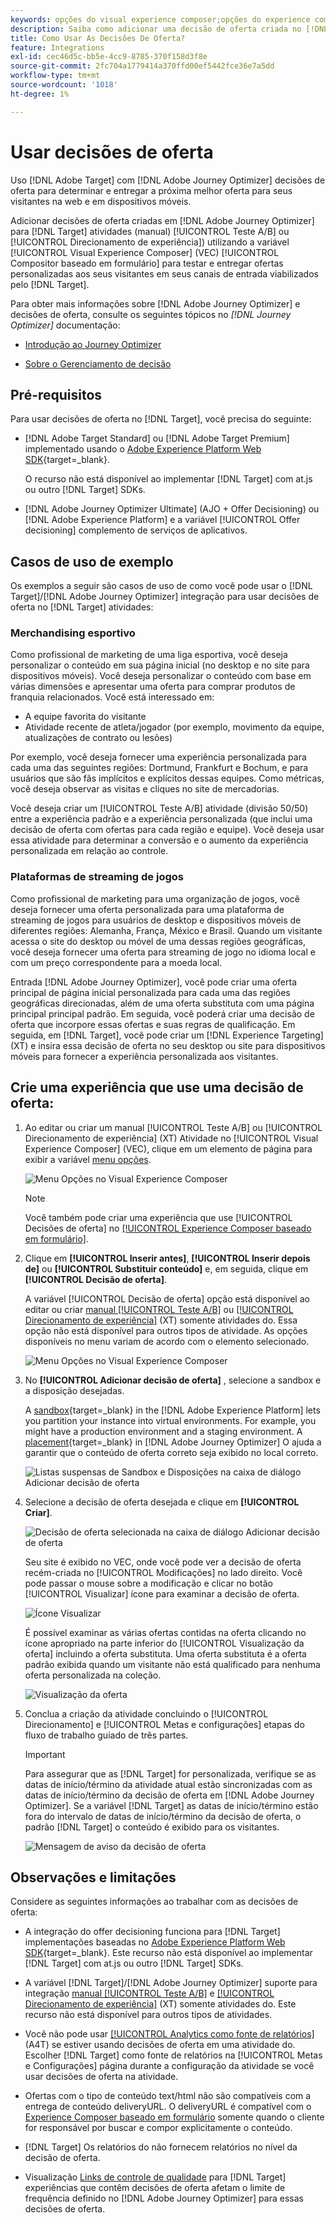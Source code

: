```yaml
---
keywords: opções do visual experience composer;opções do experience composer;opções de experiência;decisão de oferta;offer decisioning;ajo;otimizador de jornadas
description: Saiba como adicionar uma decisão de oferta criada no [!DNL Adobe Journey Optimizer] a uma atividade.
title: Como Usar As Decisões De Oferta?
feature: Integrations
exl-id: cec46d5c-bb5e-4cc9-8785-370f158d3f8e
source-git-commit: 2fc704a1779414a370ffd00ef5442fce36e7a5dd
workflow-type: tm+mt
source-wordcount: '1018'
ht-degree: 1%

---
```


# Usar decisões de oferta

Uso [!DNL Adobe Target] com [!DNL Adobe Journey Optimizer] decisões de oferta para determinar e entregar a próxima melhor oferta para seus visitantes na web e em dispositivos móveis.

Adicionar decisões de oferta criadas em [!DNL Adobe Journey Optimizer] para [!DNL Target] atividades (manual) [!UICONTROL Teste A/B] ou [!UICONTROL Direcionamento de experiência]) utilizando a variável [!UICONTROL Visual Experience Composer] (VEC) [!UICONTROL Compositor baseado em formulário] para testar e entregar ofertas personalizadas aos seus visitantes em seus canais de entrada viabilizados pelo [!DNL Target].

Para obter mais informações sobre [!DNL Adobe Journey Optimizer] e decisões de oferta, consulte os seguintes tópicos no *[!DNL Journey Optimizer]* documentação:

* [Introdução ao Journey Optimizer](https://experienceleague.adobe.com/docs/journey-optimizer/using/get-started/get-started.html)

* [Sobre o Gerenciamento de decisão](https://experienceleague.adobe.com/docs/journey-optimizer/using/offer-decisioning/get-started-decision/starting-offer-decisioning.html)

## Pré-requisitos

Para usar decisões de oferta no [!DNL Target], você precisa do seguinte:

* [!DNL Adobe Target Standard] ou [!DNL Adobe Target Premium] implementado usando o [Adobe Experience Platform Web SDK](https://experienceleague.adobe.com/docs/target-dev/developer/client-side/aep-web-sdk.html){target=_blank}.

   O recurso não está disponível ao implementar [!DNL Target] com at.js ou outro [!DNL Target] SDKs.

* [!DNL Adobe Journey Optimizer Ultimate] (AJO + Offer Decisioning) ou [!DNL Adobe Experience Platform] e a variável [!UICONTROL Offer decisioning] complemento de serviços de aplicativos.

## Casos de uso de exemplo

Os exemplos a seguir são casos de uso de como você pode usar o [!DNL Target]/[!DNL Adobe Journey Optimizer] integração para usar decisões de oferta no [!DNL Target] atividades:

### Merchandising esportivo

Como profissional de marketing de uma liga esportiva, você deseja personalizar o conteúdo em sua página inicial (no desktop e no site para dispositivos móveis). Você deseja personalizar o conteúdo com base em várias dimensões e apresentar uma oferta para comprar produtos de franquia relacionados. Você está interessado em:

* A equipe favorita do visitante
* Atividade recente de atleta/jogador (por exemplo, movimento da equipe, atualizações de contrato ou lesões)

Por exemplo, você deseja fornecer uma experiência personalizada para cada uma das seguintes regiões: Dortmund, Frankfurt e Bochum, e para usuários que são fãs implícitos e explícitos dessas equipes. Como métricas, você deseja observar as visitas e cliques no site de mercadorias.

Você deseja criar um [!UICONTROL Teste A/B] atividade (divisão 50/50) entre a experiência padrão e a experiência personalizada (que inclui uma decisão de oferta com ofertas para cada região e equipe). Você deseja usar essa atividade para determinar a conversão e o aumento da experiência personalizada em relação ao controle.

### Plataformas de streaming de jogos

Como profissional de marketing para uma organização de jogos, você deseja fornecer uma oferta personalizada para uma plataforma de streaming de jogos para usuários de desktop e dispositivos móveis de diferentes regiões: Alemanha, França, México e Brasil. Quando um visitante acessa o site do desktop ou móvel de uma dessas regiões geográficas, você deseja fornecer uma oferta para streaming de jogo no idioma local e com um preço correspondente para a moeda local.

Entrada [!DNL Adobe Journey Optimizer], você pode criar uma oferta principal de página inicial personalizada para cada uma das regiões geográficas direcionadas, além de uma oferta substituta com uma página principal principal padrão. Em seguida, você poderá criar uma decisão de oferta que incorpore essas ofertas e suas regras de qualificação. Em seguida, em [!DNL Target], você pode criar um [!DNL Experience Targeting] (XT) e insira essa decisão de oferta no seu desktop ou site para dispositivos móveis para fornecer a experiência personalizada aos visitantes.

## Crie uma experiência que use uma decisão de oferta:

1. Ao editar ou criar um manual [!UICONTROL Teste A/B] ou [!UICONTROL Direcionamento de experiência] (XT) Atividade no [!UICONTROL Visual Experience Composer] (VEC), clique em um elemento de página para exibir a variável [menu opções](/help/main/c-experiences/c-visual-experience-composer/viztarget-options.md).

   ![Menu Opções no Visual Experience Composer](assets/options-menu1.png)

   >[!NOTE]
   >
   >Você também pode criar uma experiência que use [!UICONTROL Decisões de oferta] no [[!UICONTROL Experience Composer baseado em formulário]](/help/main/c-experiences/form-experience-composer.md).

1. Clique em **[!UICONTROL Inserir antes]**, **[!UICONTROL Inserir depois de]** ou **[!UICONTROL Substituir conteúdo]** e, em seguida, clique em **[!UICONTROL Decisão de oferta]**.

   A variável [!UICONTROL Decisão de oferta] opção está disponível ao editar ou criar [manual [!UICONTROL Teste A/B]](/help/main/c-activities/t-test-ab/test-ab.md#types) ou [[!UICONTROL Direcionamento de experiência]](/help/main/c-activities/t-experience-target/experience-target.md) (XT) somente atividades do. Essa opção não está disponível para outros tipos de atividade. As opções disponíveis no menu variam de acordo com o elemento selecionado.

   ![Menu Opções no Visual Experience Composer](assets/options-menu.png)

1. No **[!UICONTROL Adicionar decisão de oferta]** , selecione a sandbox e a disposição desejadas.

   A [sandbox](https://experienceleague.adobe.com/docs/experience-platform/sandbox/ui/overview.html){target=_blank} in the [!DNL Adobe Experience Platform] lets you partition your instance into virtual environments. For example, you might have a production environment and a staging environment. A [placement](https://experienceleague.adobe.com/docs/journey-optimizer/using/offer-decisioning/create-components/creating-placements.html){target=_blank} in [!DNL Adobe Journey Optimizer] O ajuda a garantir que o conteúdo de oferta correto seja exibido no local correto.

   ![Listas suspensas de Sandbox e Disposições na caixa de diálogo Adicionar decisão de oferta](/help/main/c-integrating-target-with-mac/ajo/assets/sandbox-placement.png)

1. Selecione a decisão de oferta desejada e clique em **[!UICONTROL Criar]**.

   ![Decisão de oferta selecionada na caixa de diálogo Adicionar decisão de oferta](assets/offer-decision.png)

   Seu site é exibido no VEC, onde você pode ver a decisão de oferta recém-criada no [!UICONTROL Modificações] no lado direito. Você pode passar o mouse sobre a modificação e clicar no botão [!UICONTROL Visualizar] ícone para examinar a decisão de oferta.

   ![Ícone Visualizar](assets/preview-icon.png)

   É possível examinar as várias ofertas contidas na oferta clicando no ícone apropriado na parte inferior do [!UICONTROL Visualização da oferta] incluindo a oferta substituta. Uma oferta substituta é a oferta padrão exibida quando um visitante não está qualificado para nenhuma oferta personalizada na coleção.

   ![Visualização da oferta](assets/offer-preview.png)

1. Conclua a criação da atividade concluindo o [!UICONTROL Direcionamento] e [!UICONTROL Metas e configurações] etapas do fluxo de trabalho guiado de três partes.

   >[!IMPORTANT]
   >
   >Para assegurar que as [!DNL Target] for personalizada, verifique se as datas de início/término da atividade atual estão sincronizadas com as datas de início/término da decisão de oferta em [!DNL Adobe Journey Optimizer]. Se a variável [!DNL Target] as datas de início/término estão fora do intervalo de datas de início/término da decisão de oferta, o padrão [!DNL Target] o conteúdo é exibido para os visitantes.

   ![Mensagem de aviso da decisão de oferta](/help/main/c-integrating-target-with-mac/ajo/assets/offer-decision-warning.png)

## Observações e limitações

Considere as seguintes informações ao trabalhar com as decisões de oferta:

* A integração do offer decisioning funciona para [!DNL Target] implementações baseadas no [Adobe Experience Platform Web SDK](https://experienceleague.adobe.com/docs/target-dev/developer/client-side/aep-web-sdk.html){target=_blank}. Este recurso não está disponível ao implementar [!DNL Target] com at.js ou outro [!DNL Target] SDKs.

* A variável [!DNL Target]/[!DNL Adobe Journey Optimizer] suporte para integração [manual [!UICONTROL Teste A/B]](/help/main/c-activities/t-test-ab/test-ab.md#types) e [[!UICONTROL Direcionamento de experiência]](/help/main/c-activities/t-experience-target/experience-target.md) (XT) somente atividades do. Este recurso não está disponível para outros tipos de atividades.

* Você não pode usar [[!UICONTROL Analytics como fonte de relatórios]](/help/main/c-integrating-target-with-mac/a4t/a4t.md) (A4T) se estiver usando decisões de oferta em uma atividade do. Escolher [!DNL Target] como fonte de relatórios na [!UICONTROL Metas e Configurações] página durante a configuração da atividade se você usar decisões de oferta na atividade.

* Ofertas com o tipo de conteúdo text/html não são compatíveis com a entrega de conteúdo deliveryURL. O deliveryURL é compatível com o [Experience Composer baseado em formulário](/help/main/c-experiences/form-experience-composer.md) somente quando o cliente for responsável por buscar e compor explicitamente o conteúdo.

* [!DNL Target] Os relatórios do não fornecem relatórios no nível da decisão de oferta.

* Visualização [Links de controle de qualidade](/help/main/c-activities/c-activity-qa/activity-qa.md) para [!DNL Target] experiências que contêm decisões de oferta afetam o limite de frequência definido no [!DNL Adobe Journey Optimizer] para essas decisões de oferta.

